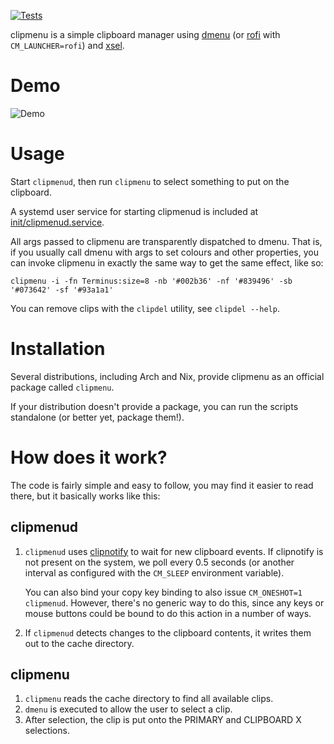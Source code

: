 [![Tests](https://img.shields.io/travis/cdown/clipmenu/develop.svg)](https://travis-ci.org/cdown/clipmenu)

clipmenu is a simple clipboard manager using [dmenu][] (or [rofi][] with
`CM_LAUNCHER=rofi`) and [xsel][].

# Demo

![Demo](https://cloud.githubusercontent.com/assets/660663/24079784/6f76da94-0c88-11e7-8251-40b1f02ebf3c.gif)

# Usage

Start `clipmenud`, then run `clipmenu` to select something to put on the
clipboard.

A systemd user service for starting clipmenud is included at
[init/clipmenud.service](https://github.com/cdown/clipmenu/blob/develop/init/clipmenud.service).

All args passed to clipmenu are transparently dispatched to dmenu. That is, if
you usually call dmenu with args to set colours and other properties, you can
invoke clipmenu in exactly the same way to get the same effect, like so:

    clipmenu -i -fn Terminus:size=8 -nb '#002b36' -nf '#839496' -sb '#073642' -sf '#93a1a1'

You can remove clips with the `clipdel` utility, see `clipdel --help`.

# Installation

Several distributions, including Arch and Nix, provide clipmenu as an official
package called `clipmenu`.

If your distribution doesn't provide a package, you can run the scripts
standalone (or better yet, package them!).

# How does it work?

The code is fairly simple and easy to follow, you may find it easier to read
there, but it basically works like this:

## clipmenud

1. `clipmenud` uses [clipnotify](https://github.com/cdown/clipnotify) to wait
   for new clipboard events. If clipnotify is not present on the system, we
   poll every 0.5 seconds (or another interval as configured with the
   `CM_SLEEP` environment variable).

   You can also bind your copy key binding to also issue `CM_ONESHOT=1
   clipmenud`. However, there's no generic way to do this, since any keys or
   mouse buttons could be bound to do this action in a number of ways.
2. If `clipmenud` detects changes to the clipboard contents, it writes them out
   to the cache directory.

## clipmenu

1. `clipmenu` reads the cache directory to find all available clips.
2. `dmenu` is executed to allow the user to select a clip.
3. After selection, the clip is put onto the PRIMARY and CLIPBOARD X
   selections.

[dmenu]: http://tools.suckless.org/dmenu/
[rofi]: https://github.com/DaveDavenport/Rofi
[xsel]: http://www.vergenet.net/~conrad/software/xsel/
